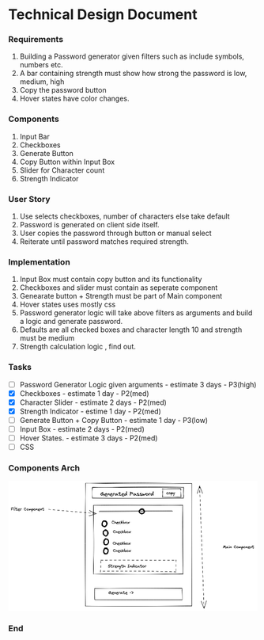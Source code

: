 # Technical Design Document


### Requirements

1. Building a Password generator given filters such as include symbols, numbers etc.
2. A bar containing strength must show how strong the password is low, medium, high
3. Copy the password button
4. Hover states have color changes.


### Components

1. Input Bar
2. Checkboxes 
3. Generate Button
4. Copy Button within Input Box
5. Slider for Character count
6. Strength Indicator 


### User Story

1. Use selects checkboxes, number of characters else take default
2. Password is generated on client side itself.
3. User copies the password through button or manual select
4. Reiterate until password matches required strength.


### Implementation

1. Input Box must contain copy button and its functionality
2. Checkboxes and slider must contain as seperate component
3. Genearate button + Strength must be part of Main component
4. Hover states uses mostly css
5. Password generator logic will take above filters as arguments and build a logic and generate password.
6. Defaults are all checked boxes and character length 10 and strength must be medium
7. Strength calculation logic , find out.


### Tasks

- [ ] Password Generator Logic given arguments - estimate 3 days - P3(high)
- [x] Checkboxes - estimate 1 day - P2(med)
- [x] Character Slider  - estimate 2 days - P2(med)
- [x] Strength Indicator - estime 1 day - P2(med)
- [ ] Generate Button + Copy Button - estimate 1 day - P3(low)
- [ ] Input Box - estimate 2 days - P2(med)
- [ ] Hover States. - estimate 3 days - P2(med)
- [ ] CSS

### Components Arch

![](docs/components.png?version%3D1662362739808)

### End
